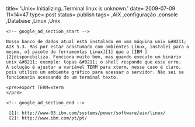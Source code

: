 
title= 'Unix= Initializing..Terminal linux is unknown.'
date= 2009-07-09 11=14=47
type= post
status= publish
tags=
,AIX
,configuração
,console
,Database
,Linux
,Unix
~~~~~~
<!-- google_ad_section_start -->

Nosso banco de dados atual está instalado em uma máquina unix &#8211; AIX 5.3. Mas por estar acostumado com ambientes Linux, instalei para o mesmo, o[ pacote de ferramentas Linux][1] que a [IBM ][2]disponibiliza. Funciona muito bem, mas quando executo um binário unix &#8211; exemplo: topas &#8211; o shell responde que esse erro.  
A solução é ajustar a variável TERM para xterm, nesse caso é claro, pois utilizo um ambiente gráfico para acessar o servidor. Não sei se funcionaria acessando de um terminal texto.

<pre>export TERM=xterm
</pre>

<!-- google_ad_section_end -->

 [1]: http://www-03.ibm.com/systems/power/software/aix/linux/
 [2]: http://www.ibm.com/pt/pt/